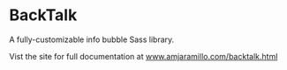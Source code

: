 # BackTalk
A fully-customizable info bubble Sass library.

Vist the site for full documentation at www.amjaramillo.com/backtalk.html
